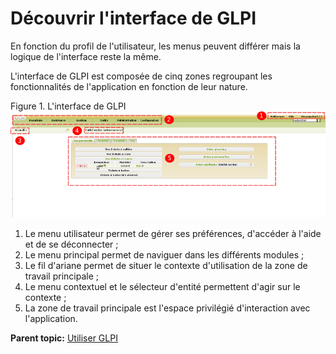 Découvrir l'interface de GLPI
=============================

En fonction du profil de l'utilisateur, les menus peuvent différer mais
la logique de l'interface reste la même.

L'interface de GLPI est composée de cinq zones regroupant les
fonctionnalités de l'application en fonction de leur nature.

Figure 1. L'interface de GLPI ![image](../image/interface.png)

1.  Le menu utilisateur permet de gérer ses préférences, d'accéder à
    l'aide et de se déconnecter ;
2.  Le menu principal permet de naviguer dans les différents modules ;
3.  Le fil d'ariane permet de situer le contexte d'utilisation de la
    zone de travail principale ;
4.  Le menu contextuel et le sélecteur d'entité permettent d'agir sur le
    contexte ;
5.  La zone de travail principale est l'espace privilégié d'interaction
    avec l'application.

**Parent topic:** [Utiliser GLPI](../glpi/use.html "Utiliser GLPI")
